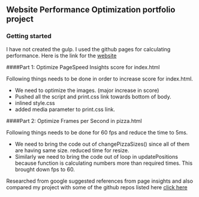 ## Website Performance Optimization portfolio project



### Getting started
 I have not created the gulp. I used the github pages for calculating performance. Here is the link for the [website]( https://gmanideep1991.github.io/frontend-nanodegree-mobile-portfolio/)

####Part 1: Optimize PageSpeed Insights score for index.html

Following things needs to be done in order to increase score for index.html.
* We need to optimize the images. (major increase in score)
* Pushed all the script and print.css link towards bottom of body.
* inlined style.css
* added media parameter to print.css link.
 

####Part 2: Optimize Frames per Second in pizza.html

Following things needs to be done for 60 fps and reduce the time to 5ms.
* We need to bring the code out of changePizzaSizes() since all of them are having same size. reduced time for resize.
* Similarly we need to bring the code out of loop in updatePositions because function is calculating numbers more than required times. This brought down fps to 60.

Researched from google suggested references from page insights and also compared my project with some of the github repos listed here [click here](https://github.com/search?utf8=%E2%9C%93&q=frontend-nanodegree-mobile-portfolio)
